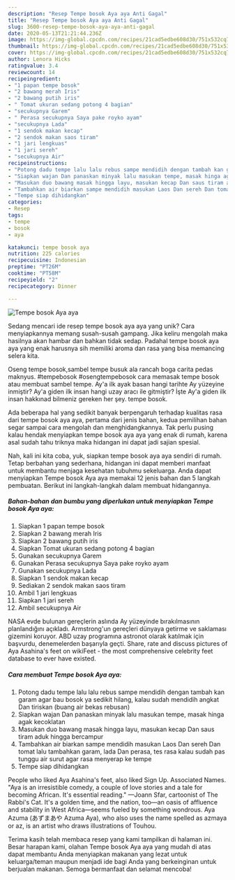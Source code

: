 ```yaml
---
description: "Resep Tempe bosok Aya aya Anti Gagal"
title: "Resep Tempe bosok Aya aya Anti Gagal"
slug: 3600-resep-tempe-bosok-aya-aya-anti-gagal
date: 2020-05-13T21:21:44.236Z
image: https://img-global.cpcdn.com/recipes/21cad5edbe608d30/751x532cq70/tempe-bosok-aya-aya-foto-resep-utama.jpg
thumbnail: https://img-global.cpcdn.com/recipes/21cad5edbe608d30/751x532cq70/tempe-bosok-aya-aya-foto-resep-utama.jpg
cover: https://img-global.cpcdn.com/recipes/21cad5edbe608d30/751x532cq70/tempe-bosok-aya-aya-foto-resep-utama.jpg
author: Lenora Hicks
ratingvalue: 3.4
reviewcount: 14
recipeingredient:
- "1 papan tempe bosok"
- "2 bawang merah Iris"
- "2 bawang putih iris"
- " Tomat ukuran sedang potong 4 bagian"
- "secukupnya Garem"
- " Perasa secukupnya Saya pake royko ayam"
- "secukupnya Lada"
- "1 sendok makan kecap"
- "2 sendok makan saos tiram"
- "1 jari lengkuas"
- "1 jari sereh"
- "secukupnya Air"
recipeinstructions:
- "Potong dadu tempe lalu lalu rebus sampe mendidih dengan tambah kan garam agar bau bosok ya sedikit hilang, kalau sudah mendidih angkat Dan tiriskan (buang air bekas rebusan)"
- "Siapkan wajan Dan panaskan minyak lalu masukan tempe, masak hinga agak kecoklatan"
- "Masukan duo bawang masak hingga layu, masukan kecap Dan saus tiram aduk hingga bercampur"
- "Tambahkan air biarkan sampe mendidih masukan Laos Dan sereh Dan tomat lalu tambahkan garam, lada Dan perasa, tes rasa kalau sudah pas tunggu air surut agar rasa menyerap ke tempe"
- "Tempe siap dihidangkan"
categories:
- Resep
tags:
- tempe
- bosok
- aya

katakunci: tempe bosok aya 
nutrition: 225 calories
recipecuisine: Indonesian
preptime: "PT26M"
cooktime: "PT58M"
recipeyield: "2"
recipecategory: Dinner

---
```



![Tempe bosok Aya aya](https://img-global.cpcdn.com/recipes/21cad5edbe608d30/751x532cq70/tempe-bosok-aya-aya-foto-resep-utama.jpg)

Sedang mencari ide resep tempe bosok aya aya yang unik? Cara menyiapkannya memang susah-susah gampang. Jika keliru mengolah maka hasilnya akan hambar dan bahkan tidak sedap. Padahal tempe bosok aya aya yang enak harusnya sih memiliki aroma dan rasa yang bisa memancing selera kita.

Oseng tempe bosok,sambel tempe busuk ala rancah boga carita pedas maknyus. #tempebosok #osengtempebosok cara memasak tempe bosok atau membuat sambel tempe. Ay&#39;a ilk ayak basan hangi tarihte Ay yüzeyine inmiştir? Ay&#39;a giden ilk insan hangi uzay aracı ile gitmiştir? İşte Ay&#39;a giden ilk insan hakkınad bilmeniz gereken her şey. tempe bosok.

Ada beberapa hal yang sedikit banyak berpengaruh terhadap kualitas rasa dari tempe bosok aya aya, pertama dari jenis bahan, kedua pemilihan bahan segar sampai cara mengolah dan menghidangkannya. Tak perlu pusing kalau hendak menyiapkan tempe bosok aya aya yang enak di rumah, karena asal sudah tahu triknya maka hidangan ini dapat jadi sajian spesial.


Nah, kali ini kita coba, yuk, siapkan tempe bosok aya aya sendiri di rumah. Tetap berbahan yang sederhana, hidangan ini dapat memberi manfaat untuk membantu menjaga kesehatan tubuhmu sekeluarga. Anda dapat menyiapkan Tempe bosok Aya aya memakai 12 jenis bahan dan 5 langkah pembuatan. Berikut ini langkah-langkah dalam membuat hidangannya.

<!--inarticleads1-->

##### Bahan-bahan dan bumbu yang diperlukan untuk menyiapkan Tempe bosok Aya aya:

1. Siapkan 1 papan tempe bosok
1. Siapkan 2 bawang merah Iris
1. Siapkan 2 bawang putih iris
1. Siapkan  Tomat ukuran sedang potong 4 bagian
1. Gunakan secukupnya Garem
1. Gunakan  Perasa secukupnya Saya pake royko ayam
1. Gunakan secukupnya Lada
1. Siapkan 1 sendok makan kecap
1. Sediakan 2 sendok makan saos tiram
1. Ambil 1 jari lengkuas
1. Siapkan 1 jari sereh
1. Ambil secukupnya Air


NASA evde bulunan gereçlerin aslında Ay yüzeyinde bırakılmasının planlandığını açıkladı. Armstrong&#39;un gereçleri dünyaya getirme ve saklaması gizemini koruyor. ABD uzay programına astronot olarak katılmak için başvurdu, denemelerden başarıyla geçti. Share, rate and discuss pictures of Aya Asahina&#39;s feet on wikiFeet - the most comprehensive celebrity feet database to ever have existed. 

<!--inarticleads2-->

##### Cara membuat Tempe bosok Aya aya:

1. Potong dadu tempe lalu lalu rebus sampe mendidih dengan tambah kan garam agar bau bosok ya sedikit hilang, kalau sudah mendidih angkat Dan tiriskan (buang air bekas rebusan)
1. Siapkan wajan Dan panaskan minyak lalu masukan tempe, masak hinga agak kecoklatan
1. Masukan duo bawang masak hingga layu, masukan kecap Dan saus tiram aduk hingga bercampur
1. Tambahkan air biarkan sampe mendidih masukan Laos Dan sereh Dan tomat lalu tambahkan garam, lada Dan perasa, tes rasa kalau sudah pas tunggu air surut agar rasa menyerap ke tempe
1. Tempe siap dihidangkan


People who liked Aya Asahina&#39;s feet, also liked Sign Up. Associated Names. &#34;Aya is an irresistible comedy, a couple of love stories and a tale for becoming African. It&#39;s essential reading.&#34; —Joann Sfar, cartoonist of The Rabbi&#39;s Cat. It&#39;s a golden time, and the nation, too—an oasis of affluence and stability in West Africa—seems fueled by something wondrous. Aya Azuma (あずまあや Azuma Aya), who also uses the name spelled as azmaya or az, is an artist who draws illustrations of Touhou. 

Terima kasih telah membaca resep yang kami tampilkan di halaman ini. Besar harapan kami, olahan Tempe bosok Aya aya yang mudah di atas dapat membantu Anda menyiapkan makanan yang lezat untuk keluarga/teman maupun menjadi ide bagi Anda yang berkeinginan untuk berjualan makanan. Semoga bermanfaat dan selamat mencoba!
